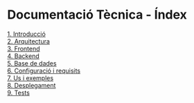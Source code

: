 # Documentació Tècnica - Índex

<a href="https://github.com/JayMarc13/ACMEET12/wiki/1.-Introducci%C3%B3" target="_blank">1. Introducció</a><br>
<a href="https://github.com/JayMarc13/ACMEET12/wiki/2.-Arquitectura" target="_blank">2. Arquitectura</a><br>
<a href="https://github.com/JayMarc13/ACMEET12/wiki/3.-Frontend" target="_blank">3. Frontend</a><br>
<a href="https://github.com/JayMarc13/ACMEET12/wiki/4.-Backend" target="_blank">4. Backend</a><br>
<a href="https://github.com/JayMarc13/ACMEET12/wiki/5.-Base-de-dades" target="_blank">5. Base de dades</a><br>
<a href="https://github.com/JayMarc13/ACMEET12/wiki/6.-Configuració-i-requisits" target="_blank">6. Configuració i requisits</a><br>
<a href="https://github.com/JayMarc13/ACMEET12/wiki/7.-Us-i-exemples" target="_blank">7. Us i exemples</a><br>
<a href="https://github.com/JayMarc13/ACMEET12/wiki/8.-Desplegament" target="_blank">8. Desplegament</a><br>
<a href="https://github.com/JayMarc13/ACMEET12/wiki/9.-Tests" target="_blank">9. Tests</a><br>

<!--

# ACMEFrontendVersion3

This project was generated with [Angular CLI](https://github.com/angular/angular-cli) version 16.1.3.

## Development server

Run `ng serve` for a dev server. Navigate to `http://localhost:4200/`. The application will automatically reload if you change any of the source files.

## Code scaffolding

Run `ng generate component component-name` to generate a new component. You can also use `ng generate directive|pipe|service|class|guard|interface|enum|module`.

## Build

Run `ng build` to build the project. The build artifacts will be stored in the `dist/` directory.

## Running unit tests

Run `ng test` to execute the unit tests via [Karma](https://karma-runner.github.io).

## Running end-to-end tests

Run `ng e2e` to execute the end-to-end tests via a platform of your choice. To use this command, you need to first add a package that implements end-to-end testing capabilities.

## Further help

To get more help on the Angular CLI use `ng help` or go check out the [Angular CLI Overview and Command Reference](https://angular.io/cli) page.

-->
